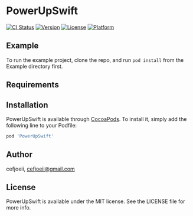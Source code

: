 # PowerUpSwift

[![CI Status](https://img.shields.io/travis/cefjoeii/PowerUpSwift.svg?style=flat)](https://travis-ci.org/cefjoeii/PowerUpSwift)
[![Version](https://img.shields.io/cocoapods/v/PowerUpSwift.svg?style=flat)](https://cocoapods.org/pods/PowerUpSwift)
[![License](https://img.shields.io/cocoapods/l/PowerUpSwift.svg?style=flat)](https://cocoapods.org/pods/PowerUpSwift)
[![Platform](https://img.shields.io/cocoapods/p/PowerUpSwift.svg?style=flat)](https://cocoapods.org/pods/PowerUpSwift)

## Example

To run the example project, clone the repo, and run `pod install` from the Example directory first.

## Requirements

## Installation

PowerUpSwift is available through [CocoaPods](https://cocoapods.org). To install
it, simply add the following line to your Podfile:

```ruby
pod 'PowerUpSwift'
```

## Author

cefjoeii, cefjoeii@gmail.com

## License

PowerUpSwift is available under the MIT license. See the LICENSE file for more info.

